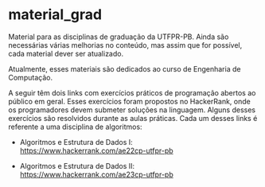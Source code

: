 # material_grad
Material para as disciplinas de graduação da UTFPR-PB. Ainda são necessárias várias melhorias no conteúdo, mas assim que for possível, cada material dever ser atualizado.

Atualmente, esses materiais são dedicados ao curso de Engenharia de Computação.

A seguir têm dois links com exercícios práticos de programação abertos ao público em geral. Esses exercícios foram propostos no HackerRank, onde os programadores devem submeter soluções na linguagem. Alguns desses exercícios são resolvidos durante as aulas práticas. Cada um desses links é referente a uma disciplina de algoritmos:

- Algoritmos e Estrutura de Dados I: https://www.hackerrank.com/ae22cp-utfpr-pb

- Algoritmos e Estrutura de Dados II: https://www.hackerrank.com/ae23cp-utfpr-pb
